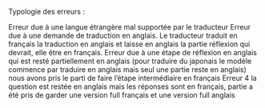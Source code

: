 Typologie des erreurs :

Erreur due à une langue étrangère mal supportée par le traducteur
Erreur due à une demande de traduction en anglais. Le traducteur traduit en français la traduction en anglais et laisse en anglais la partie réflexion qui devrait, elle être en français.
Erreur due à une étape de réflexion en anglais qui est resté partiellement en anglais (pour traduire du japonais le modèle commence par traduire en anglais mais seul une partie reste en anglais) nous avons pris le parti de faire l’étape intermédiaire en français
Erreur 4 la question est restée en anglais mais les réponses sont en français, partie a été pris de garder une version full français et une version full anglais
